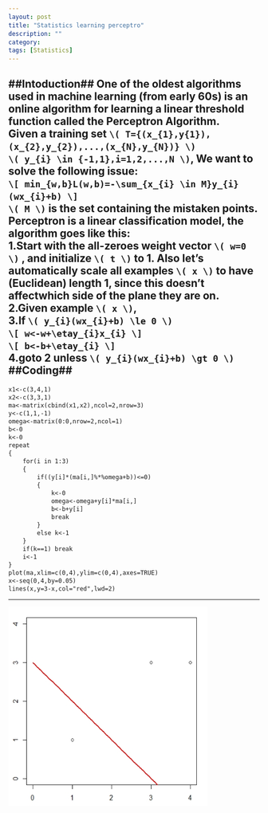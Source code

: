 ```yaml
---
layout: post
title: "Statistics learning perceptro"
description: ""
category: 
tags: [Statistics]
---
```

##Intoduction##
One of the oldest algorithms used in machine learning (from early 60s) is an online algorithm for learning a linear threshold function called the Perceptron Algorithm.     
Given a training set `\( T={(x_{1},y{1}),(x_{2},y_{2}),...,(x_{N},y_{N})} \)`      
`\( y_{i} \in {-1,1},i=1,2,...,N \)`, We want to solve the following issue:     
`\[ min_{w,b}L(w,b)=-\sum_{x_{i} \in M}y_{i}(wx_{i}+b) \]`     
`\( M \)` is the set containing the mistaken points.     
Perceptron is a linear classification model, the algorithm goes like this:     
1.Start with the all-zeroes weight vector `\( w=0 \)` , and initialize `\( t \)` to 1. Also let’s automatically scale all examples `\( x \)` to have (Euclidean) length 1, since this doesn’t affectwhich side of the plane they are on.      
2.Given example `\( x \)`,    
3.If `\( y_{i}(wx_{i}+b) \le 0 \)`     
`\[ w<-w+\etay_{i}x_{i} \]`     
`\[ b<-b+\etay_{i} \]`     
4.goto 2 unless `\( y_{i}(wx_{i}+b) \gt 0 \)`
##Coding##
---
	x1<-c(3,4,1)     
	x2<-c(3,3,1)     
	ma<-matrix(cbind(x1,x2),ncol=2,nrow=3)     
	y<-c(1,1,-1)     
	omega<-matrix(0:0,nrow=2,ncol=1)     
	b<-0     
	k<-0     
	repeat     
	{     
		for(i in 1:3)     
		{	     
			if((y[i]*(ma[i,]%*%omega+b))<=0)     
			{     
				k<-0     
				omega<-omega+y[i]*ma[i,]     
				b<-b+y[i]     
				break     
			}     
			else k<-1     
		}     
		if(k==1) break     
		i<-1     
	}     
	plot(ma,xlim=c(0,4),ylim=c(0,4),axes=TRUE)     
	x<-seq(0,4,by=0.05)     
	lines(x,y=3-x,col="red",lwd=2)     
---
<img src="/assets/2014141.jpg" width="400" height="400"> 
